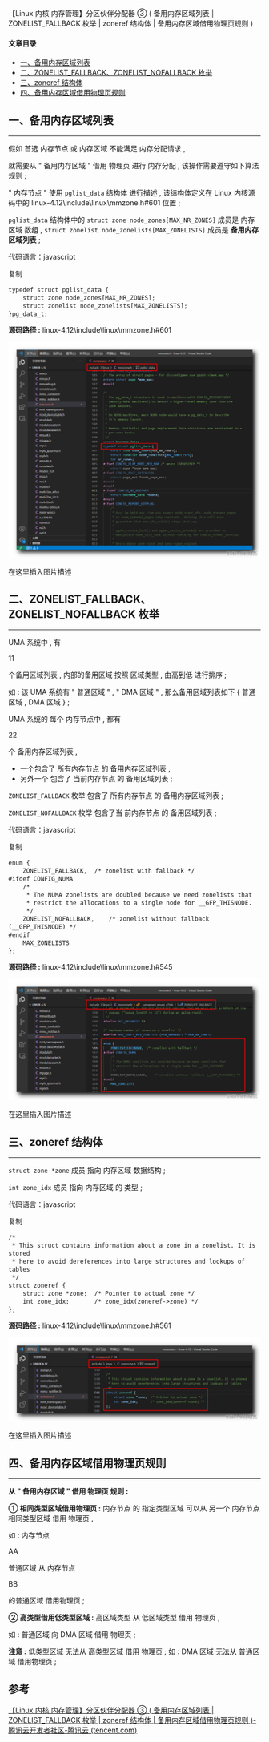 【Linux 内核 内存管理】分区伙伴分配器 ③ ( 备用内存区域列表 | ZONELIST_FALLBACK 枚举 | zoneref 结构体 | 备用内存区域借用物理页规则 )

#### 文章目录

-   [一、备用内存区域列表](https://cloud.tencent.com/developer?from_column=20421&from=20421)
-   [二、ZONELIST\_FALLBACK、ZONELIST\_NOFALLBACK 枚举](https://cloud.tencent.com/developer?from_column=20421&from=20421)
-   [三、zoneref 结构体](https://cloud.tencent.com/developer?from_column=20421&from=20421)
-   [四、备用内存区域借用物理页规则](https://cloud.tencent.com/developer?from_column=20421&from=20421)

## 一、备用内存区域列表

* * *

假如 首选 内存节点 或 内存区域 不能满足 内存分配请求 ,

就需要从 " 备用内存区域 " 借用 物理页 进行 内存分配 , 该操作需要遵守如下算法规则 ;

" 内存节点 " 使用 `pglist_data` 结构体 进行描述 , 该结构体定义在 Linux 内核源码中的 linux-4.12\\include\\linux\\mmzone.h#601 位置 ;

`pglist_data` 结构体中的 `struct zone node_zones[MAX_NR_ZONES]` 成员是 内存区域 数组 , `struct zonelist node_zonelists[MAX_ZONELISTS]` 成员是 **备用内存区域列表** ;

代码语言：javascript

复制

    typedef struct pglist_data {
    	struct zone node_zones[MAX_NR_ZONES];
    	struct zonelist node_zonelists[MAX_ZONELISTS];
    }pg_data_t;

**源码路径 :** linux-4.12\\include\\linux\\mmzone.h#601

![在这里插入图片描述](image/26cce2a73928c5e19b1eef0df3f31866-17287171675411.png)

在这里插入图片描述

## 二、ZONELIST\_FALLBACK、ZONELIST\_NOFALLBACK 枚举

* * *

UMA 系统中 , 有

11

个备用区域列表 , 内部的备用区域 按照 区域类型 , 由高到低 进行排序 ;

如 : 该 UMA 系统有 " 普通区域 " , " DMA 区域 " , 那么备用区域列表如下 { 普通区域 , DMA 区域 } ;

UMA 系统的 每个 内存节点中 , 都有

22

个 备用内存区域列表 ,

-   一个包含了 所有内存节点 的 备用内存区域列表 ,
-   另外一个 包含了 当前内存节点 的 备用区域列表 ;

`ZONELIST_FALLBACK` 枚举 包含了 所有内存节点 的 备用内存区域列表 ;

`ZONELIST_NOFALLBACK` 枚举 包含了当 前内存节点 的 备用区域列表 ;

代码语言：javascript

复制

    enum {
    	ZONELIST_FALLBACK,	/* zonelist with fallback */
    #ifdef CONFIG_NUMA
    	/*
    	 * The NUMA zonelists are doubled because we need zonelists that
    	 * restrict the allocations to a single node for __GFP_THISNODE.
    	 */
    	ZONELIST_NOFALLBACK,	/* zonelist without fallback (__GFP_THISNODE) */
    #endif
    	MAX_ZONELISTS
    };

**源码路径 :** linux-4.12\\include\\linux\\mmzone.h#545

![在这里插入图片描述](image/68cb3299900c704300b2bf02817061da.png)

在这里插入图片描述

## 三、zoneref 结构体

* * *

`struct zone *zone` 成员 指向 内存区域 数据结构 ;

`int zone_idx` 成员 指向 内存区域 的 类型 ;

代码语言：javascript

复制

    /*
     * This struct contains information about a zone in a zonelist. It is stored
     * here to avoid dereferences into large structures and lookups of tables
     */
    struct zoneref {
    	struct zone *zone;	/* Pointer to actual zone */
    	int zone_idx;		/* zone_idx(zoneref->zone) */
    };

**源码路径 :** linux-4.12\\include\\linux\\mmzone.h#561

![在这里插入图片描述](image/26253e530be46213a7ff4e775a03dbf3.png)

在这里插入图片描述

## 四、备用内存区域借用物理页规则

* * *

**从 " 备用内存区域 " 借用 物理页 规则 :**

**① 相同类型区域借用物理页 :** 内存节点 的 指定类型区域 可以从 另一个 内存节点 相同类型区域 借用 物理页 ,

如 : 内存节点

AA

普通区域 从 内存节点

BB

的普通区域 借用物理页 ;

**② 高类型借用低类型区域 :** 高区域类型 从 低区域类型 借用 物理页 ,

如 : 普通区域 向 DMA 区域 借用 物理页 ;

**注意 :** 低类型区域 无法从 高类型区域 借用 物理页 ; 如 : DMA 区域 无法从 普通区域 借用物理页 ;

## 参考

[【Linux 内核 内存管理】分区伙伴分配器 ③ ( 备用内存区域列表 | ZONELIST_FALLBACK 枚举 | zoneref 结构体 | 备用内存区域借用物理页规则 )-腾讯云开发者社区-腾讯云 (tencent.com)](https://cloud.tencent.com/developer/article/2253541)